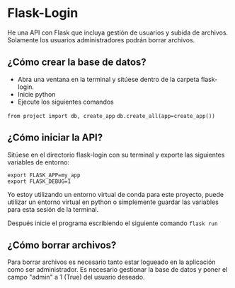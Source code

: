 # Flask-Login

He una API con Flask que incluya gestión de usuarios y subida de archivos. Solamente los usuarios administradores podrán borrar archivos.


## ¿Cómo crear la base de datos?

- Abra una ventana en la terminal y sitúese dentro de la carpeta flask-login.
- Inicie python
- Ejecute los siguientes comandos

`from project import db, create_app`
`db.create_all(app=create_app())`


## ¿Cómo iniciar la API?

Sitúese en el directorio flask-login con su terminal y exporte las siguientes variables de entorno:

```
export FLASK_APP=my_app
export FLASK_DEBUG=1
```

Yo estoy utilizando un entorno virtual de conda para este proyecto, puede utilizar un entorno virtual en python o simplemente guardar las variables para esta sesión de la terminal.

Después inicie el programa escribiendo el siguiente comando `flask run`

## ¿Cómo borrar archivos?

Para borrar archivos es necesario tanto estar logueado en la aplicación como ser administrador.
Es necesario gestionar la base de datos y poner el campo "admin" a 1 (True) del usuario deseado.




